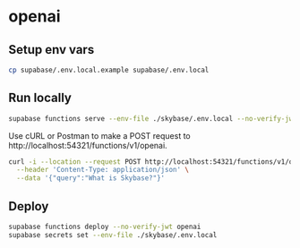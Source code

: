# openai

## Setup env vars

```bash
cp supabase/.env.local.example supabase/.env.local
```

## Run locally

```bash
supabase functions serve --env-file ./skybase/.env.local --no-verify-jwt
```

Use cURL or Postman to make a POST request to http://localhost:54321/functions/v1/openai.

```bash
curl -i --location --request POST http://localhost:54321/functions/v1/openai \
  --header 'Content-Type: application/json' \
  --data '{"query":"What is Skybase?"}'
```

## Deploy

```bash
supabase functions deploy --no-verify-jwt openai
supabase secrets set --env-file ./skybase/.env.local
```
